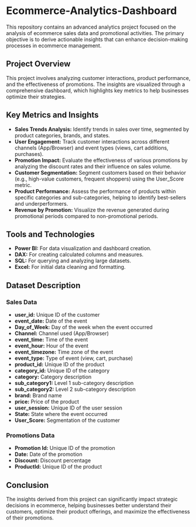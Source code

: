 # Ecommerce-Analytics-Dashboard

This repository contains an advanced analytics project focused on the analysis of ecommerce sales data and promotional activities. The primary objective is to derive actionable insights that can enhance decision-making processes in ecommerce management.

## Project Overview

This project involves analyzing customer interactions, product performance, and the effectiveness of promotions. The insights are visualized through a comprehensive dashboard, which highlights key metrics to help businesses optimize their strategies.

## Key Metrics and Insights

- **Sales Trends Analysis:** Identify trends in sales over time, segmented by product categories, brands, and states.
- **User Engagement:** Track customer interactions across different channels (App/Browser) and event types (views, cart additions, purchases).
- **Promotion Impact:** Evaluate the effectiveness of various promotions by analyzing the discount rates and their influence on sales volume.
- **Customer Segmentation:** Segment customers based on their behavior (e.g., high-value customers, frequent shoppers) using the User_Score metric.
- **Product Performance:** Assess the performance of products within specific categories and sub-categories, helping to identify best-sellers and underperformers.
- **Revenue by Promotion:** Visualize the revenue generated during promotional periods compared to non-promotional periods.

## Tools and Technologies

- **Power BI:** For data visualization and dashboard creation.
- **DAX:** For creating calculated columns and measures.
- **SQL:** For querying and analyzing large datasets.
- **Excel:** For initial data cleaning and formatting.

## Dataset Description

### Sales Data

- **user_id:** Unique ID of the customer
- **event_date:** Date of the event
- **Day_of_Week:** Day of the week when the event occurred
- **Channel:** Channel used (App/Browser)
- **event_time:** Time of the event
- **event_hour:** Hour of the event
- **event_timezone:** Time zone of the event
- **event_type:** Type of event (view, cart, purchase)
- **product_id:** Unique ID of the product
- **category_id:** Unique ID of the category
- **category:** Category description
- **sub_category1:** Level 1 sub-category description
- **sub_category2:** Level 2 sub-category description
- **brand:** Brand name
- **price:** Price of the product
- **user_session:** Unique ID of the user session
- **State:** State where the event occurred
- **User_Score:** Segmentation of the customer

### Promotions Data

- **Promotion Id:** Unique ID of the promotion
- **Date:** Date of the promotion
- **Discount:** Discount percentage
- **ProductId:** Unique ID of the product

## Conclusion

The insights derived from this project can significantly impact strategic decisions in ecommerce, helping businesses better understand their customers, optimize their product offerings, and maximize the effectiveness of their promotions.

